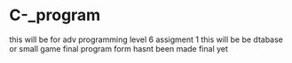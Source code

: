 # C-_program
this will be for adv programming level 6 assigment 1
this will be be dtabase or small game final program form hasnt been made final yet 
